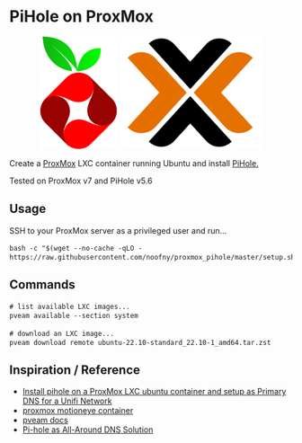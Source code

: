 # PiHole on ProxMox

<p align="center">
    <img height="200" alt="PiHole Logo" src="img/logo_pihole.png">
    <img height="200" alt="ProxMox Logo" src="img/logo_proxmox.png">
</p>

Create a [ProxMox](https://www.proxmox.com/en/) LXC container running Ubuntu and install [PiHole.](https://pi-hole.net/)

Tested on ProxMox v7 and PiHole v5.6

## Usage

SSH to your ProxMox server as a privileged user and run...

```shell
bash -c "$(wget --no-cache -qLO - https://raw.githubusercontent.com/noofny/proxmox_pihole/master/setup.sh)"
```

## Commands

```shell
# list available LXC images...
pveam available --section system

# download an LXC image...
pveam download remote ubuntu-22.10-standard_22.10-1_amd64.tar.zst
```

## Inspiration / Reference

- [Install pihole on a ProxMox LXC ubuntu container and setup as Primary DNS for a Unifi Network](https://florianmuller.com/install-pihole-on-a-proxmox-lxc-ubuntu-container-and-setup-as-primary-dns-for-unifi-network)
- [proxmox motioneye container](https://github.com/JedimasterRDW/proxmox_motioneye_container)
- [pveam docs](https://pve.proxmox.com/pve-docs/pveam.1.html)
- [Pi-hole as All-Around DNS Solution](https://docs.pi-hole.net/guides/dns/unbound/)
